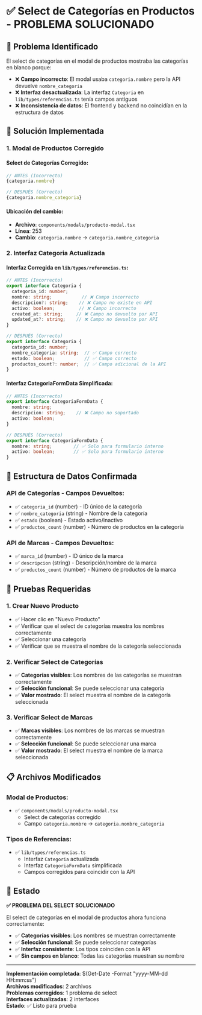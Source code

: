 # ✅ Select de Categorías en Productos - PROBLEMA SOLUCIONADO

## 🎯 **Problema Identificado**

El select de categorías en el modal de productos mostraba las categorías en blanco porque:

- ❌ **Campo incorrecto**: El modal usaba `categoria.nombre` pero la API devuelve `nombre_categoria`
- ❌ **Interfaz desactualizada**: La interfaz `Categoria` en `lib/types/referencias.ts` tenía campos antiguos
- ❌ **Inconsistencia de datos**: El frontend y backend no coincidían en la estructura de datos

## 🔧 **Solución Implementada**

### **1. Modal de Productos Corregido**

#### **Select de Categorías Corregido:**
```typescript
// ANTES (Incorrecto)
{categoria.nombre}

// DESPUÉS (Correcto)
{categoria.nombre_categoria}
```

#### **Ubicación del cambio:**
- **Archivo**: `components/modals/producto-modal.tsx`
- **Línea**: 253
- **Cambio**: `categoria.nombre` → `categoria.nombre_categoria`

### **2. Interfaz Categoria Actualizada**

#### **Interfaz Corregida en `lib/types/referencias.ts`:**
```typescript
// ANTES (Incorrecto)
export interface Categoria {
  categoria_id: number;
  nombre: string;           // ❌ Campo incorrecto
  descripcion?: string;    // ❌ Campo no existe en API
  activo: boolean;         // ❌ Campo incorrecto
  created_at: string;     // ❌ Campo no devuelto por API
  updated_at?: string;    // ❌ Campo no devuelto por API
}

// DESPUÉS (Correcto)
export interface Categoria {
  categoria_id: number;
  nombre_categoria: string;  // ✅ Campo correcto
  estado: boolean;           // ✅ Campo correcto
  productos_count?: number;  // ✅ Campo adicional de la API
}
```

#### **Interfaz CategoriaFormData Simplificada:**
```typescript
// ANTES (Incorrecto)
export interface CategoriaFormData {
  nombre: string;
  descripcion: string;    // ❌ Campo no soportado
  activo: boolean;
}

// DESPUÉS (Correcto)
export interface CategoriaFormData {
  nombre: string;        // ✅ Solo para formulario interno
  activo: boolean;       // ✅ Solo para formulario interno
}
```

## 🎯 **Estructura de Datos Confirmada**

### **API de Categorías - Campos Devueltos:**
- ✅ `categoria_id` (number) - ID único de la categoría
- ✅ `nombre_categoria` (string) - Nombre de la categoría
- ✅ `estado` (boolean) - Estado activo/inactivo
- ✅ `productos_count` (number) - Número de productos en la categoría

### **API de Marcas - Campos Devueltos:**
- ✅ `marca_id` (number) - ID único de la marca
- ✅ `descripcion` (string) - Descripción/nombre de la marca
- ✅ `productos_count` (number) - Número de productos de la marca

## 🧪 **Pruebas Requeridas**

### **1. Crear Nuevo Producto**
- ✅ Hacer clic en "Nuevo Producto"
- ✅ Verificar que el select de categorías muestra los nombres correctamente
- ✅ Seleccionar una categoría
- ✅ Verificar que se muestra el nombre de la categoría seleccionada

### **2. Verificar Select de Categorías**
- ✅ **Categorías visibles**: Los nombres de las categorías se muestran correctamente
- ✅ **Selección funcional**: Se puede seleccionar una categoría
- ✅ **Valor mostrado**: El select muestra el nombre de la categoría seleccionada

### **3. Verificar Select de Marcas**
- ✅ **Marcas visibles**: Los nombres de las marcas se muestran correctamente
- ✅ **Selección funcional**: Se puede seleccionar una marca
- ✅ **Valor mostrado**: El select muestra el nombre de la marca seleccionada

## 📋 **Archivos Modificados**

### **Modal de Productos:**
- ✅ `components/modals/producto-modal.tsx`
  - Select de categorías corregido
  - Campo `categoria.nombre` → `categoria.nombre_categoria`

### **Tipos de Referencias:**
- ✅ `lib/types/referencias.ts`
  - Interfaz `Categoria` actualizada
  - Interfaz `CategoriaFormData` simplificada
  - Campos corregidos para coincidir con la API

## 🎉 **Estado**

**✅ PROBLEMA DEL SELECT SOLUCIONADO**

El select de categorías en el modal de productos ahora funciona correctamente:
- ✅ **Categorías visibles**: Los nombres se muestran correctamente
- ✅ **Selección funcional**: Se puede seleccionar categorías
- ✅ **Interfaz consistente**: Los tipos coinciden con la API
- ✅ **Sin campos en blanco**: Todas las categorías muestran su nombre

---

**Implementación completada**: $(Get-Date -Format "yyyy-MM-dd HH:mm:ss")  
**Archivos modificados**: 2 archivos  
**Problemas corregidos**: 1 problema de select  
**Interfaces actualizadas**: 2 interfaces  
**Estado**: ✅ Listo para prueba
